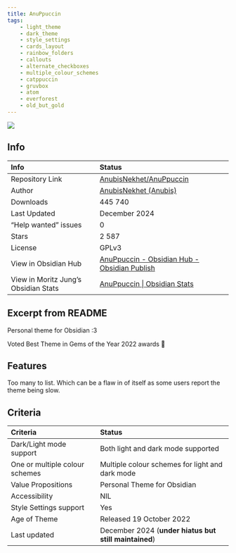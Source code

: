 ```yaml
---
title: AnuPpuccin
tags:
    - light_theme
    - dark_theme
    - style_settings
    - cards_layout
    - rainbow_folders
    - callouts
    - alternate_checkboxes
    - multiple_colour_schemes
    - catppuccin
    - gruvbox
    - atom
    - everforest
    - old_but_gold
---
```


<img src="https://raw.githubusercontent.com/AnubisNekhet/AnuPpuccin/refs/heads/main/assets/gh-preview.webp">

## Info
| Info | Status |
| :--- | :--- |
| Repository Link | [AnubisNekhet/AnuPpuccin](https://github.com/AnubisNekhet/AnuPpuccin) |
| Author | [AnubisNekhet (Anubis)](https://github.com/AnubisNekhet) |
| Downloads | 445 740 |
| Last Updated | December 2024 |
| “Help wanted” issues | 0 |
| Stars | 2 587 |
| License | GPLv3 |
| View in Obsidian Hub | [AnuPpuccin \- Obsidian Hub \- Obsidian Publish](https://publish.obsidian.md/hub/02+-+Community+Expansions/02.05+All+Community+Expansions/Themes/AnuPpuccin) |
| View in Moritz Jung’s Obsidian Stats | [AnuPpuccin \| Obsidian Stats](https://www.moritzjung.dev/obsidian-stats/themes/anuppuccin/) |

## Excerpt from README
Personal theme for Obsidian :3  

Voted Best Theme in Gems of the Year 2022 awards 🎉

## Features
Too many to list. Which can be a flaw in of itself as some users report the theme being slow.

## Criteria
| Criteria | Status | 
| :--- | :--- | 
| Dark/Light mode support | Both light and dark mode supported | 
| One or multiple colour schemes | Multiple colour schemes for light and dark mode | 
| Value Propositions | Personal Theme for Obsidian | 
| Accessibility | NIL | 
| Style Settings support | Yes | 
| Age of Theme | Released 19 October 2022 | 
| Last updated | December 2024 (**under hiatus but still maintained**) | 
